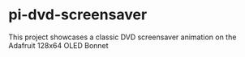 # pi-dvd-screensaver
This project showcases a classic DVD screensaver animation on the Adafruit 128x64 OLED Bonnet
